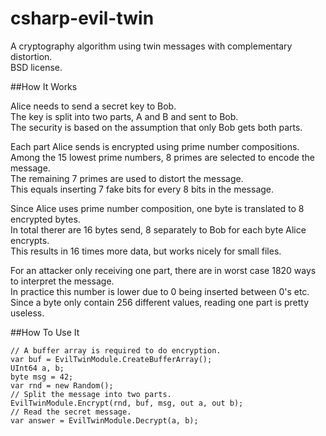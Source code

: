 csharp-evil-twin
================

A cryptography algorithm using twin messages with complementary distortion.  
BSD license.  

##How It Works

Alice needs to send a secret key to Bob.  
The key is split into two parts, A and B and sent to Bob.  
The security is based on the assumption that only Bob gets both parts.  

Each part Alice sends is encrypted using prime number compositions.  
Among the 15 lowest prime numbers, 8 primes are selected to encode the message.  
The remaining 7 primes are used to distort the message.  
This equals inserting 7 fake bits for every 8 bits in the message.  

Since Alice uses prime number composition, one byte is translated to 8 encrypted bytes.  
In total therer are 16 bytes send, 8 separately to Bob for each byte Alice encrypts.  
This results in 16 times more data, but works nicely for small files.  

For an attacker only receiving one part, there are in worst case 1820 ways to interpret the message.  
In practice this number is lower due to 0 being inserted between 0's etc.  
Since a byte only contain 256 different values, reading one part is pretty useless.  

##How To Use It

    // A buffer array is required to do encryption.
    var buf = EvilTwinModule.CreateBufferArray();
    UInt64 a, b;
    byte msg = 42;
    var rnd = new Random();
    // Split the message into two parts.
    EvilTwinModule.Encrypt(rnd, buf, msg, out a, out b);
    // Read the secret message.
    var answer = EvilTwinModule.Decrypt(a, b);
    
  
    
